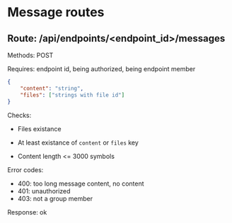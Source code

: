 # Message routes

## Route: /api/endpoints/<endpoint_id\>/messages

Methods: POST

Requires: endpoint id, being authorized, being endpoint member

```json
{
    "content": "string",
    "files": ["strings with file id"]
}
```

Checks:

- Files existance

- At least existance of `content` or `files` key

- Content length <= 3000 symbols

Error codes:

- 400: too long message content, no content
- 401: unauthorized
- 403: not a group member

Response: ok
